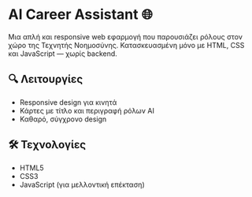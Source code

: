 # AI Career Assistant 🌐

Μια απλή και responsive web εφαρμογή που παρουσιάζει ρόλους στον χώρο της Τεχνητής Νοημοσύνης. Κατασκευασμένη μόνο με HTML, CSS και JavaScript — χωρίς backend.

## 🔍 Λειτουργίες

- Responsive design για κινητά
- Κάρτες με τίτλο και περιγραφή ρόλων AI
- Καθαρό, σύγχρονο design

## 🛠️ Τεχνολογίες

- HTML5
- CSS3
- JavaScript (για μελλοντική επέκταση)
